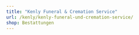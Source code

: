 ```yaml
---
title: "Kenly Funeral & Cremation Service"
url: /kenly/kenly-funeral-und-cremation-service/
shop: Bestattungen
---
```

